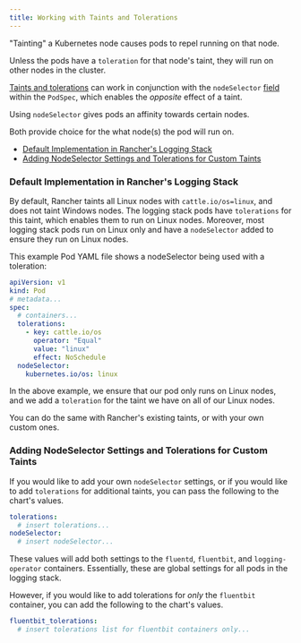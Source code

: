```yaml
---
title: Working with Taints and Tolerations
---
```


"Tainting" a Kubernetes node causes pods to repel running on that node.

Unless the pods have a `toleration` for that node's taint, they will run on other nodes in the cluster.

[Taints and tolerations](https://kubernetes.io/docs/concepts/scheduling-eviction/taint-and-toleration/) can work in conjunction with the `nodeSelector` [field](https://kubernetes.io/docs/concepts/scheduling-eviction/assign-pod-node/#nodeselector) within the `PodSpec`, which enables the *opposite* effect of a taint.

Using `nodeSelector` gives pods an affinity towards certain nodes.

Both provide choice for the what node(s) the pod will run on.

- [Default Implementation in Rancher's Logging Stack](#default-implementation-in-rancher-s-logging-stack)
- [Adding NodeSelector Settings and Tolerations for Custom Taints](#adding-nodeselector-settings-and-tolerations-for-custom-taints)


### Default Implementation in Rancher's Logging Stack

By default, Rancher taints all Linux nodes with `cattle.io/os=linux`, and does not taint Windows nodes.
The logging stack pods have `tolerations` for this taint, which enables them to run on Linux nodes.
Moreover, most logging stack pods run on Linux only and have a `nodeSelector` added to ensure they run on Linux nodes.

This example Pod YAML file shows a nodeSelector being used with a toleration:

```yaml
apiVersion: v1
kind: Pod
# metadata...
spec:
  # containers...
  tolerations:
    - key: cattle.io/os
      operator: "Equal"
      value: "linux"
      effect: NoSchedule
  nodeSelector:
    kubernetes.io/os: linux
```

In the above example, we ensure that our pod only runs on Linux nodes, and we add a `toleration` for the taint we have on all of our Linux nodes.

You can do the same with Rancher's existing taints, or with your own custom ones.

### Adding NodeSelector Settings and Tolerations for Custom Taints

If you would like to add your own `nodeSelector` settings, or if you would like to add `tolerations` for additional taints, you can pass the following to the chart's values.

```yaml
tolerations:
  # insert tolerations...
nodeSelector:
  # insert nodeSelector...
```

These values will add both settings to the `fluentd`, `fluentbit`, and `logging-operator` containers.
Essentially, these are global settings for all pods in the logging stack.

However, if you would like to add tolerations for *only* the `fluentbit` container, you can add the following to the chart's values.

```yaml
fluentbit_tolerations:
  # insert tolerations list for fluentbit containers only...
```
